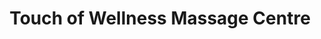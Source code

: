---
title: "Touch of Wellness Massage Centre"
url: /calgary/touch-of-wellness-massage-centre/
shop: massage
---